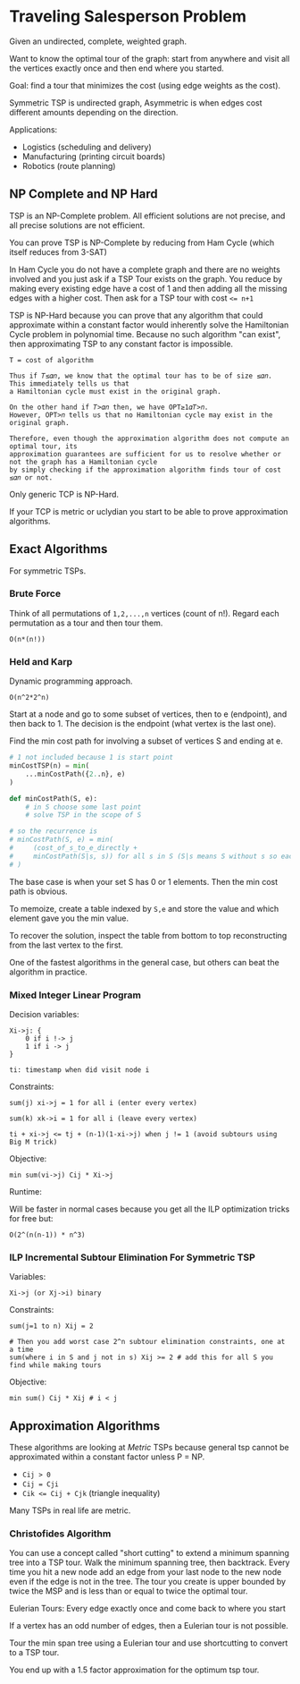 # Traveling Salesperson Problem

Given an undirected, complete, weighted graph.

Want to know the optimal tour of the graph: start from anywhere and visit all
the vertices exactly once and then end where you started.

Goal: find a tour that minimizes the cost (using edge weights as the cost).

Symmetric TSP is undirected graph, Asymmetric is when edges cost different
amounts depending on the direction.

Applications:

- Logistics (scheduling and delivery)
- Manufacturing (printing circuit boards)
- Robotics (route planning)

## NP Complete and NP Hard

TSP is an NP-Complete problem. All efficient solutions are not precise, and all
precise solutions are not efficient.

You can prove TSP is NP-Complete by reducing from Ham Cycle (which itself
reduces from 3-SAT)

In Ham Cycle you do not have a complete graph and there are no weights involved
and you just ask if a TSP Tour exists on the graph. You reduce by making every
existing edge have a cost of 1 and then adding all the missing edges with a
higher cost. Then ask for a TSP tour with cost `<= n+1`

TSP is NP-Hard because you can prove that any algorithm that could approximate
within a constant factor would inherently solve the Hamiltonian Cycle problem in
polynomial time. Because no such algorithm "can exist", then approximating TSP
to any constant factor is impossible.

```
T = cost of algorithm

Thus if 𝑇≤𝛼𝑛, we know that the optimal tour has to be of size ≤𝛼𝑛. This immediately tells us that
a Hamiltonian cycle must exist in the original graph.

On the other hand if 𝑇>𝛼𝑛 then, we have OPT≥1𝛼𝑇>𝑛.
However, OPT>𝑛 tells us that no Hamiltonian cycle may exist in the original graph.

Therefore, even though the approximation algorithm does not compute an optimal tour, its
approximation guarantees are sufficient for us to resolve whether or not the graph has a Hamiltonian cycle
by simply checking if the approximation algorithm finds tour of cost ≤𝛼𝑛 or not.
```

Only generic TCP is NP-Hard.

If your TCP is metric or uclydian you start to be able to prove approximation
algorithms.

## Exact Algorithms

For symmetric TSPs.

### Brute Force

Think of all permutations of `1,2,...,n` vertices (count of n!). Regard each permutation as a
tour and then tour them.

```
O(n*(n!))
```

### Held and Karp

Dynamic programming approach.

```
O(n^2*2^n)
```

Start at a node and go to some subset of vertices, then to e (endpoint), and
then back to 1. The decision is the endpoint (what vertex is the last one).

Find the min cost path for involving a subset of vertices S and ending at e.

```python
# 1 not included because 1 is start point
minCostTSP(n) = min(
    ...minCostPath({2..n}, e)
)

def minCostPath(S, e):
    # in S choose some last point
    # solve TSP in the scope of S

# so the recurrence is
# minCostPath(S, e) = min(
#     (cost_of_s_to_e_directly +
#     minCostPath(S|s, s)) for all s in S (S|s means S without s so each recurrence shrinks the set by 1)
# )
```

The base case is when your set S has 0 or 1 elements. Then the min cost path is
obvious.

To memoize, create a table indexed by `S,e` and store the value and which
element gave you the min value.

To recover the solution, inspect the table from bottom to top reconstructing
from the last vertex to the first.

One of the fastest algorithms in the general case, but others can beat the
algorithm in practice.

### Mixed Integer Linear Program

Decision variables:

```
Xi->j: {
    0 if i !-> j
    1 if i -> j
}

ti: timestamp when did visit node i
```

Constraints:

```
sum(j) xi->j = 1 for all i (enter every vertex)

sum(k) xk->i = 1 for all i (leave every vertex)

ti + xi->j <= tj + (n-1)(1-xi->j) when j != 1 (avoid subtours using Big M trick)
```

Objective:

```
min sum(vi->j) Cij * Xi->j
```

Runtime:

Will be faster in normal cases because you get all the ILP optimization tricks
for free but:

```
O(2^(n(n-1)) * n^3)
```

### ILP Incremental Subtour Elimination For Symmetric TSP

Variables:

```
Xi->j (or Xj->i) binary
```

Constraints:

```
sum(j=1 to n) Xij = 2

# Then you add worst case 2^n subtour elimination constraints, one at a time
sum(where i in S and j not in s) Xij >= 2 # add this for all S you find while making tours
```

Objective:

```
min sum() Cij * Xij # i < j
```

## Approximation Algorithms

These algorithms are looking at _Metric_ TSPs because general tsp cannot be
approximated within a constant factor unless P = NP.

- `Cij > 0`
- `Cij = Cji`
- `Cik <= Cij + Cjk` (triangle inequality)

Many TSPs in real life are metric.

### Christofides Algorithm

You can use a concept called "short cutting" to extend a minimum spanning tree
into a TSP tour. Walk the minimum spanning tree, then backtrack. Every time you
hit a new node add an edge from your last node to the new node even if the edge
is not in the tree. The tour you create is upper bounded by twice the MSP and is
less than or equal to twice the optimal tour.

Eulerian Tours: Every edge exactly once and come back to where you start

If a vertex has an odd number of edges, then a Eulerian tour is not possible.

Tour the min span tree using a Eulerian tour and use shortcutting to convert to
a TSP tour.

You end up with a 1.5 factor approximation for the optimum tsp tour.
